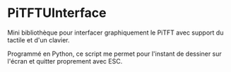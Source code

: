 # PiTFTUInterface
Mini bibliothèque pour interfacer graphiquement le PiTFT avec support du tactile et d'un clavier.

Programmé en Python, ce script me permet pour l'instant de dessiner sur l'écran et quitter proprement avec ESC.
